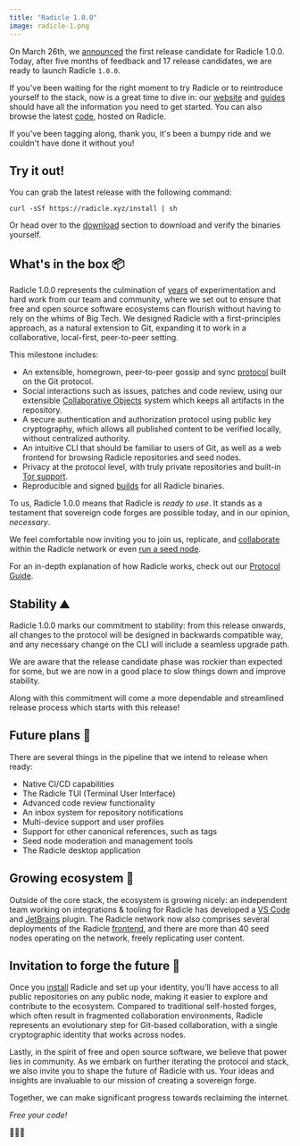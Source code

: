 ```yaml
---
title: "Radicle 1.0.0"
image: radicle-1.png
---
```


On March 26th, we [announced][rc1] the first release candidate for Radicle 1.0.0.
Today, after five months of feedback and 17 release candidates, we are ready to
launch Radicle `1.0.0`.

If you've been waiting for the right moment to try Radicle or to reintroduce
yourself to the stack, now is a great time to dive in: our [website][website]
and [guides][guides] should have all the information you need to get started.
You can also browse the latest [code][heartwood], hosted on Radicle.

If you've been tagging along, thank you, it's been a bumpy ride and we couldn't
have done it without you!

## Try it out!

You can grab the latest release with the following command:

    curl -sSf https://radicle.xyz/install | sh

Or head over to the [download](/download) section to download and verify the
binaries yourself.

## What's in the box 📦

Radicle 1.0.0 represents the culmination of [years](/history) of experimentation
and hard work from our team and community, where we set out to ensure that free
and open source software ecosystems can flourish without having to rely on the
whims of Big Tech. We designed Radicle with a first-principles approach, as a
natural extension to Git, expanding it to work in a collaborative, local-first,
peer-to-peer setting.

This milestone includes:

* An extensible, homegrown, peer-to-peer gossip and sync [protocol](/guides/protocol)
  built on the Git protocol.
* Social interactions such as issues, patches and code review, using our
  extensible [Collaborative Objects][cobs] system which keeps all artifacts
  in the repository.
* A secure authentication and authorization protocol using public key
  cryptography, which allows all published content to be verified locally,
  without centralized authority.
* An intuitive CLI that should be familiar to users of Git, as well as a web
  frontend for browsing Radicle repositories and seed nodes.
* Privacy at the protocol level, with truly private repositories and built-in
  [Tor support][tor].
* Reproducible and signed [builds](/download) for all Radicle binaries.

To us, Radicle 1.0.0 means that Radicle is *ready to use*. It stands as a
testament that sovereign code forges are possible today, and in our opinion,
*necessary*.

We feel comfortable now inviting you to join us, replicate, and
[collaborate](/guides/user) within the Radicle network or even [run a seed
node](/guides/seeder).

For an in-depth explanation of how Radicle works, check out our [Protocol
Guide](/guides/protocol).

## Stability ⛰️

Radicle 1.0.0 marks our commitment to stability: from this release onwards, all
changes to the protocol will be designed in backwards compatible way, and any
necessary change on the CLI will include a seamless upgrade path.

We are aware that the release candidate phase was rockier than expected for
some, but we are now in a good place to slow things down and improve stability.

Along with this commitment will come a more dependable and streamlined release
process which starts with this release!

## Future plans 🔮

There are several things in the pipeline that we intend to release when ready:

* Native CI/CD capabilities
* The Radicle TUI (Terminal User Interface)
* Advanced code review functionality
* An inbox system for repository notifications
* Multi-device support and user profiles
* Support for other canonical references, such as tags
* Seed node moderation and management tools
* The Radicle desktop application

## Growing ecosystem 🌱

Outside of the core stack, the ecosystem is growing nicely:  an independent
team working on integrations & tooling for Radicle has developed a [VS
Code][vscode] and [JetBrains][jetbrains] plugin. The Radicle network now also
comprises several deployments of the Radicle [frontend][fe], and there are more
than 40 seed nodes operating on the network, freely replicating user content.

## Invitation to forge the future 🤝

Once you [install][install] Radicle and set up your identity, you'll have access
to all public repositories on any public node, making it easier to explore and
contribute to the ecosystem. Compared to traditional self-hosted forges, which
often result in fragmented collaboration environments, Radicle represents an
evolutionary step for Git-based collaboration, with a single cryptographic
identity that works across nodes.

Lastly, in the spirit of free and open source software, we believe that power
lies in community. As we embark on further iterating the protocol and stack, we
also invite you to shape the future of Radicle with us. Your ideas and insights
are invaluable to our mission of creating a sovereign forge.

Together, we can make significant progress towards reclaiming the internet.

*Free your code!*

👾👾👾


[cobs]: /guides/protocol#collaborative-objects
[vscode]: https://app.radicle.at/nodes/seed.radicle.gr/rad:z3Makm6fsQQXmpSFE43DZqwupaEhk
[heartwood]: https://app.radicle.xyz/nodes/seed.radicle.xyz/rad:z3gqcJUoA1n9HaHKufZs5FCSGazv5
[jetbrains]: https://app.radicle.at/nodes/seed.radicle.gr/rad:z3WHS4GSf8hChLjGYfPkJY7vCxsBK
[fe]: https://app.radicle.xyz/nodes/seed.radicle.xyz/rad:z4V1sjrXqjvFdnCUbxPFqd5p4DtH5
[rc1]: https://x.com/radicle/status/1772659708978991605?s=20
[website]: /
[guides]: /guides
[user]: /guides/user
[install]: /guides/user#installation
[mirror]: /guides/user/#git-going-with-repositories
[tor]: /guides/user/#4-embracing-the-onion
